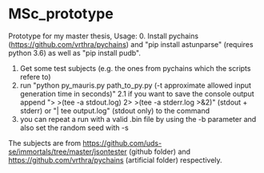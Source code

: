 # MSc_prototype
Prototype for my master thesis,
Usage: 
0. Install pychains (https://github.com/vrthra/pychains) and "pip install astunparse" (requires python 3.6) as well as "pip install pudb".
1. Get some test subjects (e.g. the ones from pychains which the scripts refere to)
2. run "python py_mauris.py path_to_py.py (-t approximate allowed input generation time in seconds)"
2.1 if you want to save the console output append "> >(tee -a stdout.log) 2> >(tee -a stderr.log >&2)" (stdout + stderr) or "| tee output.log" (stdout only) to the command
3. you can repeat a run with a valid .bin file by using the -b parameter and also set the random seed with -s

The subjects are from https://github.com/uds-se/immortals/tree/master/jsontester (github folder) and https://github.com/vrthra/pychains (artificial folder) respectively.
